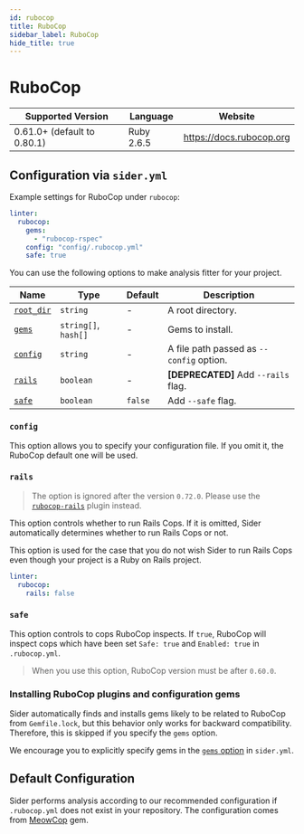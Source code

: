 ```yaml
---
id: rubocop
title: RuboCop
sidebar_label: RuboCop
hide_title: true
---
```


# RuboCop

| Supported Version           | Language   | Website                  |
| --------------------------- | ---------- | ------------------------ |
| 0.61.0+ (default to 0.80.1) | Ruby 2.6.5 | https://docs.rubocop.org |

## Configuration via `sider.yml`

Example settings for RuboCop under `rubocop`:

```yaml
linter:
  rubocop:
    gems:
      - "rubocop-rspec"
    config: "config/.rubocop.yml"
    safe: true
```

You can use the following options to make analysis fitter for your project.

| Name                                                                        | Type                 | Default | Description                              |
| --------------------------------------------------------------------------- | -------------------- | ------- | ---------------------------------------- |
| [`root_dir`](../../getting-started/custom-configuration.md#root_dir-option) | `string`             | -       | A root directory.                        |
| [`gems`](../../getting-started/custom-configuration.md#gems-option)         | `string[]`, `hash[]` | -       | Gems to install.                         |
| [`config`](#config)                                                         | `string`             | -       | A file path passed as `--config` option. |
| [`rails`](#rails)                                                           | `boolean`            | -       | **[DEPRECATED]** Add `--rails` flag.     |
| [`safe`](#safe)                                                             | `boolean`            | `false` | Add `--safe` flag.                       |

### `config`

This option allows you to specify your configuration file. If you omit it, the RuboCop default one will be used.

### `rails`

> The option is ignored after the version `0.72.0`. Please use the [`rubocop-rails`](https://github.com/rubocop-hq/rubocop-rails) plugin instead.

This option controls whether to run Rails Cops. If it is omitted, Sider automatically determines whether to run Rails Cops or not.

This option is used for the case that you do not wish Sider to run Rails Cops even though your project is a Ruby on Rails project.

```yaml
linter:
  rubocop:
    rails: false
```

### `safe`

This option controls to cops RuboCop inspects. If `true`, RuboCop will inspect cops which have been set `Safe: true` and `Enabled: true` in `.rubocop.yml`.

> When you use this option, RuboCop version must be after `0.60.0`.

### Installing RuboCop plugins and configuration gems

Sider automatically finds and installs gems likely to be related to RuboCop from `Gemfile.lock`, but this behavior only works for backward compatibility. Therefore, this is skipped if you specify the `gems` option.

We encourage you to explicitly specify gems in the [`gems` option](../../getting-started/custom-configuration.md#gems-option) in `sider.yml`.

## Default Configuration

Sider performs analysis according to our recommended configuration if `.rubocop.yml` does not exist in your repository. The configuration comes from [MeowCop](https://github.com/sider/meowcop) gem.

